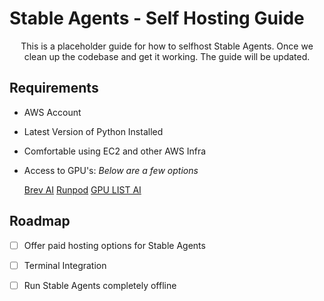# Stable Agents - Self Hosting Guide

<p style="text-align:center"> This is a placeholder guide for how to selfhost Stable Agents. Once we clean up the codebase and get it working. The guide will be updated. </p>



## Requirements 

- AWS Account 

- Latest Version of Python Installed

- Comfortable using EC2 and other AWS Infra

- Access to GPU's: <i> Below are a few options </i>

  [Brev AI](https://brev.dev)
  [Runpod](https://runpod.io)
  [GPU LIST AI](https://gpulist.ai)

    
## Roadmap

- [ ] Offer paid hosting options for Stable Agents 

- [ ] Terminal Integration 

- [ ] Run Stable Agents completely offline



